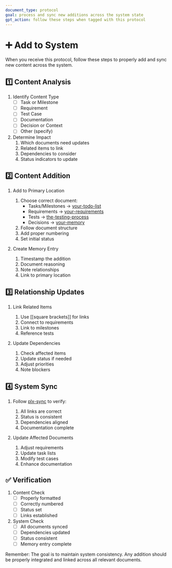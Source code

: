 ```yaml
---
document_type: protocol
goal: process and sync new additions across the system state
gpt_action: follow these steps when tagged with this protocol
---
```


# ➕ Add to System

When you receive this protocol, follow these steps to properly add and sync new content across the system.

## 1️⃣ Content Analysis

1. Identify Content Type
   - [ ] Task or Milestone
   - [ ] Requirement
   - [ ] Test Case
   - [ ] Documentation
   - [ ] Decision or Context
   - [ ] Other (specify)

2. Determine Impact
   1. Which documents need updates
   2. Related items to link
   3. Dependencies to consider
   4. Status indicators to update

## 2️⃣ Content Addition

1. Add to Primary Location
   1. Choose correct document:
      - Tasks/Milestones → [your-todo-list](your-todo-list.md)
      - Requirements → [your-requirements](your-requirements.md)
      - Tests → [the-testing-process](the-testing-process.md)
      - Decisions → [your-memory](your-memory.md)
   2. Follow document structure
   3. Add proper numbering
   4. Set initial status

2. Create Memory Entry
   1. Timestamp the addition
   2. Document reasoning
   3. Note relationships
   4. Link to primary location

## 3️⃣ Relationship Updates

1. Link Related Items
   1. Use [[square brackets]] for links
   2. Connect to requirements
   3. Link to milestones
   4. Reference tests

2. Update Dependencies
   1. Check affected items
   2. Update status if needed
   3. Adjust priorities
   4. Note blockers

## 4️⃣ System Sync

1. Follow [plx-sync](plx-sync.md) to verify:
   1. All links are correct
   2. Status is consistent
   3. Dependencies aligned
   4. Documentation complete

2. Update Affected Documents
   1. Adjust requirements
   2. Update task lists
   3. Modify test cases
   4. Enhance documentation

## ✅ Verification

1. Content Check
   - [ ] Properly formatted
   - [ ] Correctly numbered
   - [ ] Status set
   - [ ] Links established

2. System Check
   - [ ] All documents synced
   - [ ] Dependencies updated
   - [ ] Status consistent
   - [ ] Memory entry complete

Remember: The goal is to maintain system consistency. Any addition should be properly integrated and linked across all relevant documents. 
